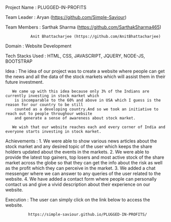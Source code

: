 Project Name : PLUGGED-IN-PROFITS

Team Leader : Aryan (https://github.com/Simple-Saviour)

Team Members : Sarthak Sharma (https://github.com/SarthakSharma465)

               Anit Bhattacharjee (https://github.com/AnitBhattacharjee)

Domain : Website Development

Tech Stacks Used : HTML, CSS, JAVASCRIPT, JQUERY, NODE-JS, BOOTSTRAP 

Idea : The idea of our project was to create a website where people can get the news and all the data of the stock 
        markets which will assist them in their future investment.
        
       We came up with this idea because only 3% of the Indians are currently investing in stock market which 
        is incomparable to the 60% and above in USA which I guess is the reason for our country to be still 
        counted as a developing country.And so we took an initiative to reach out to people throughour website 
        and generate a sense of awareness about stock market.
        
       We wish that our website reaches each and every corner of India and everyone starts investing in stock market.

Achievements : 1. We were able to show various news articles about the stock market and any desired topic of the user 
                    which keeps the share holders updated about the events in the markets.
               2. We were able to provide the latest top gainers, top losers and most active stock of the share market 
                    across the globe so that they can get the info about the risk as well as the profit
                      which they can perceive in the market.
               3. We added a chat messenger where we can answer to any queries of the user related to the website.
               4. We have added a contact form where people can personally contact us and give a 
                    vivid description about their experience on our website.
 
 Execution : The user can simply click on the link below to access the website.
 
              https://simple-saviour.github.io/PLUGGED-IN-PROFITS/

